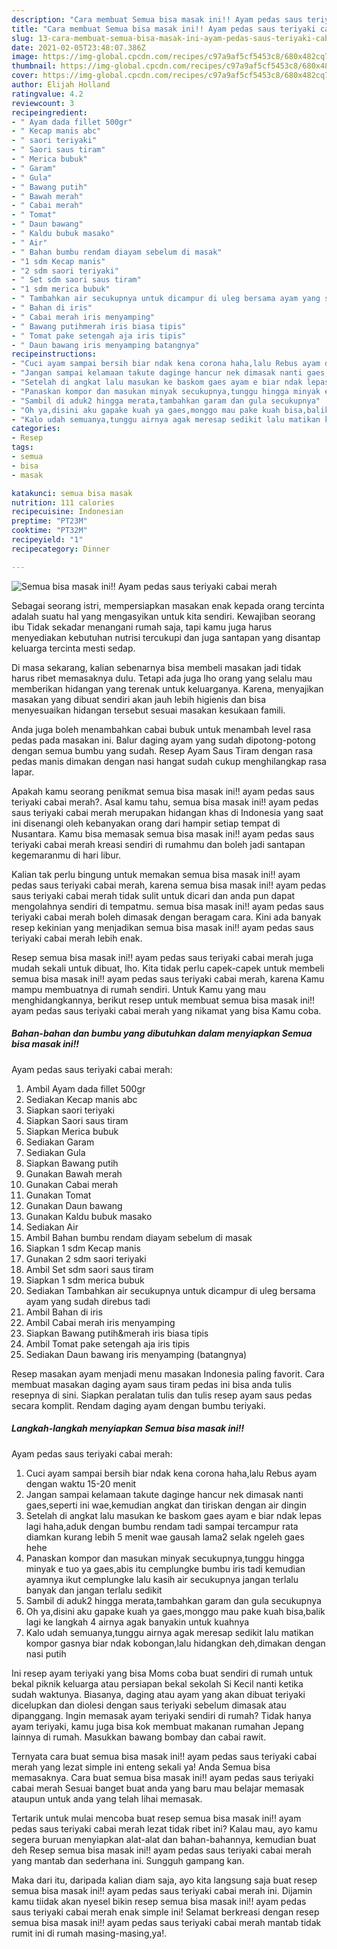 ```yaml
---
description: "Cara membuat Semua bisa masak ini!! Ayam pedas saus teriyaki cabai merah yang enak dan Mudah Dibuat"
title: "Cara membuat Semua bisa masak ini!! Ayam pedas saus teriyaki cabai merah yang enak dan Mudah Dibuat"
slug: 13-cara-membuat-semua-bisa-masak-ini-ayam-pedas-saus-teriyaki-cabai-merah-yang-enak-dan-mudah-dibuat
date: 2021-02-05T23:48:07.386Z
image: https://img-global.cpcdn.com/recipes/c97a9af5cf5453c8/680x482cq70/semua-bisa-masak-ini-ayam-pedas-saus-teriyaki-cabai-merah-foto-resep-utama.jpg
thumbnail: https://img-global.cpcdn.com/recipes/c97a9af5cf5453c8/680x482cq70/semua-bisa-masak-ini-ayam-pedas-saus-teriyaki-cabai-merah-foto-resep-utama.jpg
cover: https://img-global.cpcdn.com/recipes/c97a9af5cf5453c8/680x482cq70/semua-bisa-masak-ini-ayam-pedas-saus-teriyaki-cabai-merah-foto-resep-utama.jpg
author: Elijah Holland
ratingvalue: 4.2
reviewcount: 3
recipeingredient:
- " Ayam dada fillet 500gr"
- " Kecap manis abc"
- " saori teriyaki"
- " Saori saus tiram"
- " Merica bubuk"
- " Garam"
- " Gula"
- " Bawang putih"
- " Bawah merah"
- " Cabai merah"
- " Tomat"
- " Daun bawang"
- " Kaldu bubuk masako"
- " Air"
- " Bahan bumbu rendam diayam sebelum di masak"
- "1 sdm Kecap manis"
- "2 sdm saori teriyaki"
- " Set sdm saori saus tiram"
- "1 sdm merica bubuk"
- " Tambahkan air secukupnya untuk dicampur di uleg bersama ayam yang sudah direbus tadi"
- " Bahan di iris"
- " Cabai merah iris menyamping"
- " Bawang putihmerah iris biasa tipis"
- " Tomat pake setengah aja iris tipis"
- " Daun bawang iris menyamping batangnya"
recipeinstructions:
- "Cuci ayam sampai bersih biar ndak kena corona haha,lalu Rebus ayam dengan waktu 15-20 menit"
- "Jangan sampai kelamaan takute daginge hancur nek dimasak nanti gaes,seperti ini wae,kemudian angkat dan tiriskan dengan air dingin"
- "Setelah di angkat lalu masukan ke baskom gaes ayam e biar ndak lepas lagi haha,aduk dengan bumbu rendam tadi sampai tercampur rata diamkan kurang lebih 5 menit wae gausah lama2 selak ngeleh gaes hehe"
- "Panaskan kompor dan masukan minyak secukupnya,tunggu hingga minyak e tuo ya gaes,abis itu cemplungke bumbu iris tadi kemudian ayamnya ikut cemplungke lalu kasih air secukupnya jangan terlalu banyak dan jangan terlalu sedikit"
- "Sambil di aduk2 hingga merata,tambahkan garam dan gula secukupnya"
- "Oh ya,disini aku gapake kuah ya gaes,monggo mau pake kuah bisa,balik lagi ke langkah 4 airnya agak banyakin untuk kuahnya"
- "Kalo udah semuanya,tunggu airnya agak meresap sedikit lalu matikan kompor gasnya biar ndak kobongan,lalu hidangkan deh,dimakan dengan nasi putih"
categories:
- Resep
tags:
- semua
- bisa
- masak

katakunci: semua bisa masak 
nutrition: 111 calories
recipecuisine: Indonesian
preptime: "PT23M"
cooktime: "PT32M"
recipeyield: "1"
recipecategory: Dinner

---
```



![Semua bisa masak ini!!
Ayam pedas saus teriyaki cabai merah](https://img-global.cpcdn.com/recipes/c97a9af5cf5453c8/680x482cq70/semua-bisa-masak-ini-ayam-pedas-saus-teriyaki-cabai-merah-foto-resep-utama.jpg)

Sebagai seorang istri, mempersiapkan masakan enak kepada orang tercinta adalah suatu hal yang mengasyikan untuk kita sendiri. Kewajiban seorang ibu Tidak sekadar menangani rumah saja, tapi kamu juga harus menyediakan kebutuhan nutrisi tercukupi dan juga santapan yang disantap keluarga tercinta mesti sedap.

Di masa  sekarang, kalian sebenarnya bisa membeli masakan jadi tidak harus ribet memasaknya dulu. Tetapi ada juga lho orang yang selalu mau memberikan hidangan yang terenak untuk keluarganya. Karena, menyajikan masakan yang dibuat sendiri akan jauh lebih higienis dan bisa menyesuaikan hidangan tersebut sesuai masakan kesukaan famili. 

Anda juga boleh menambahkan cabai bubuk untuk menambah level rasa pedas pada masakan ini. Balur daging ayam yang sudah dipotong-potong dengan semua bumbu yang sudah. Resep Ayam Saus Tiram dengan rasa pedas manis dimakan dengan nasi hangat sudah cukup menghilangkap rasa lapar.

Apakah kamu seorang penikmat semua bisa masak ini!!
ayam pedas saus teriyaki cabai merah?. Asal kamu tahu, semua bisa masak ini!!
ayam pedas saus teriyaki cabai merah merupakan hidangan khas di Indonesia yang saat ini disenangi oleh kebanyakan orang dari hampir setiap tempat di Nusantara. Kamu bisa memasak semua bisa masak ini!!
ayam pedas saus teriyaki cabai merah kreasi sendiri di rumahmu dan boleh jadi santapan kegemaranmu di hari libur.

Kalian tak perlu bingung untuk memakan semua bisa masak ini!!
ayam pedas saus teriyaki cabai merah, karena semua bisa masak ini!!
ayam pedas saus teriyaki cabai merah tidak sulit untuk dicari dan anda pun dapat mengolahnya sendiri di tempatmu. semua bisa masak ini!!
ayam pedas saus teriyaki cabai merah boleh dimasak dengan beragam cara. Kini ada banyak resep kekinian yang menjadikan semua bisa masak ini!!
ayam pedas saus teriyaki cabai merah lebih enak.

Resep semua bisa masak ini!!
ayam pedas saus teriyaki cabai merah juga mudah sekali untuk dibuat, lho. Kita tidak perlu capek-capek untuk membeli semua bisa masak ini!!
ayam pedas saus teriyaki cabai merah, karena Kamu mampu membuatnya di rumah sendiri. Untuk Kamu yang mau menghidangkannya, berikut resep untuk membuat semua bisa masak ini!!
ayam pedas saus teriyaki cabai merah yang nikamat yang bisa Kamu coba.

<!--inarticleads1-->

##### Bahan-bahan dan bumbu yang dibutuhkan dalam menyiapkan Semua bisa masak ini!!
Ayam pedas saus teriyaki cabai merah:

1. Ambil  Ayam dada fillet 500gr
1. Sediakan  Kecap manis abc
1. Siapkan  saori teriyaki
1. Siapkan  Saori saus tiram
1. Siapkan  Merica bubuk
1. Sediakan  Garam
1. Sediakan  Gula
1. Siapkan  Bawang putih
1. Gunakan  Bawah merah
1. Gunakan  Cabai merah
1. Gunakan  Tomat
1. Gunakan  Daun bawang
1. Gunakan  Kaldu bubuk masako
1. Sediakan  Air
1. Ambil  Bahan bumbu rendam diayam sebelum di masak
1. Siapkan 1 sdm Kecap manis
1. Gunakan 2 sdm saori teriyaki
1. Ambil  Set sdm saori saus tiram
1. Siapkan 1 sdm merica bubuk
1. Sediakan  Tambahkan air secukupnya untuk dicampur di uleg bersama ayam yang sudah direbus tadi
1. Ambil  Bahan di iris
1. Ambil  Cabai merah iris menyamping
1. Siapkan  Bawang putih&amp;merah iris biasa tipis
1. Ambil  Tomat pake setengah aja iris tipis
1. Sediakan  Daun bawang iris menyamping (batangnya)


Resep masakan ayam menjadi menu masakan Indonesia paling favorit. Cara membuat masakan daging ayam saus tiram pedas ini bisa anda tulis resepnya di sini. Siapkan peralatan tulis dan tulis resep ayam saus pedas secara komplit. Rendam daging ayam dengan bumbu teriyaki. 

<!--inarticleads2-->

##### Langkah-langkah menyiapkan Semua bisa masak ini!!
Ayam pedas saus teriyaki cabai merah:

1. Cuci ayam sampai bersih biar ndak kena corona haha,lalu Rebus ayam dengan waktu 15-20 menit
1. Jangan sampai kelamaan takute daginge hancur nek dimasak nanti gaes,seperti ini wae,kemudian angkat dan tiriskan dengan air dingin
1. Setelah di angkat lalu masukan ke baskom gaes ayam e biar ndak lepas lagi haha,aduk dengan bumbu rendam tadi sampai tercampur rata diamkan kurang lebih 5 menit wae gausah lama2 selak ngeleh gaes hehe
1. Panaskan kompor dan masukan minyak secukupnya,tunggu hingga minyak e tuo ya gaes,abis itu cemplungke bumbu iris tadi kemudian ayamnya ikut cemplungke lalu kasih air secukupnya jangan terlalu banyak dan jangan terlalu sedikit
1. Sambil di aduk2 hingga merata,tambahkan garam dan gula secukupnya
1. Oh ya,disini aku gapake kuah ya gaes,monggo mau pake kuah bisa,balik lagi ke langkah 4 airnya agak banyakin untuk kuahnya
1. Kalo udah semuanya,tunggu airnya agak meresap sedikit lalu matikan kompor gasnya biar ndak kobongan,lalu hidangkan deh,dimakan dengan nasi putih


Ini resep ayam teriyaki yang bisa Moms coba buat sendiri di rumah untuk bekal piknik keluarga atau persiapan bekal sekolah Si Kecil nanti ketika sudah waktunya. Biasanya, daging atau ayam yang akan dibuat teriyaki dicelupkan dan diolesi dengan saus teriyaki sebelum dimasak atau dipanggang. Ingin memasak ayam teriyaki sendiri di rumah? Tidak hanya ayam teriyaki, kamu juga bisa kok membuat makanan rumahan Jepang lainnya di rumah. Masukkan bawang bombay dan cabai rawit. 

Ternyata cara buat semua bisa masak ini!!
ayam pedas saus teriyaki cabai merah yang lezat simple ini enteng sekali ya! Anda Semua bisa memasaknya. Cara buat semua bisa masak ini!!
ayam pedas saus teriyaki cabai merah Sesuai banget buat anda yang baru mau belajar memasak ataupun untuk anda yang telah lihai memasak.

Tertarik untuk mulai mencoba buat resep semua bisa masak ini!!
ayam pedas saus teriyaki cabai merah lezat tidak ribet ini? Kalau mau, ayo kamu segera buruan menyiapkan alat-alat dan bahan-bahannya, kemudian buat deh Resep semua bisa masak ini!!
ayam pedas saus teriyaki cabai merah yang mantab dan sederhana ini. Sungguh gampang kan. 

Maka dari itu, daripada kalian diam saja, ayo kita langsung saja buat resep semua bisa masak ini!!
ayam pedas saus teriyaki cabai merah ini. Dijamin kamu tiidak akan nyesel bikin resep semua bisa masak ini!!
ayam pedas saus teriyaki cabai merah enak simple ini! Selamat berkreasi dengan resep semua bisa masak ini!!
ayam pedas saus teriyaki cabai merah mantab tidak rumit ini di rumah masing-masing,ya!.

